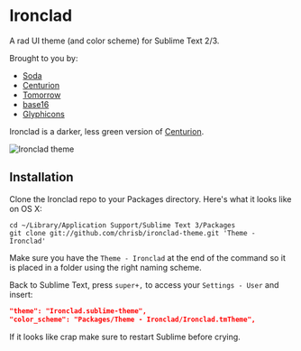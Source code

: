 # Ironclad

A rad UI theme (and color scheme) for Sublime Text 2/3.

Brought to you by:
* [Soda](https://github.com/buymeasoda/soda-theme/)
* [Centurion](https://github.com/allanhortle/Centurion)
* [Tomorrow](https://github.com/chriskempson/tomorrow-theme)
* [base16](https://github.com/chriskempson/base16)
* [Glyphicons](http://www.glyphicons.com/)

Ironclad is a darker, less green version of [Centurion](https://github.com/allanhortle/Centurion).

![Ironclad theme](https://raw.github.com/chrisb/ironclad-theme/master/Ironclad.png)  

## Installation

Clone the Ironclad repo to your Packages directory. Here's what it looks like on OS X:

```
cd ~/Library/Application Support/Sublime Text 3/Packages
git clone git://github.com/chrisb/ironclad-theme.git 'Theme - Ironclad'
```
       
Make sure you have the `Theme - Ironclad` at the end of the command so it is placed in a folder using the right naming scheme.

Back to Sublime Text, press `super+,` to access your `Settings - User` and insert: 

```json
"theme": "Ironclad.sublime-theme",
"color_scheme": "Packages/Theme - Ironclad/Ironclad.tmTheme",
```

If it looks like crap make sure to restart Sublime before crying. 